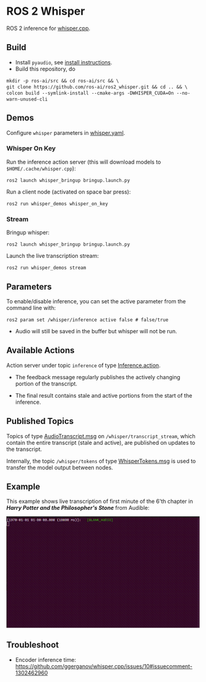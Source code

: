 # ROS 2 Whisper
ROS 2 inference for [whisper.cpp](https://github.com/ggerganov/whisper.cpp).

## Build
- Install `pyaudio`, see [install instructions](https://pypi.org/project/PyAudio/).
- Build this repository, do
```shell
mkdir -p ros-ai/src && cd ros-ai/src && \
git clone https://github.com/ros-ai/ros2_whisper.git && cd .. && \
colcon build --symlink-install --cmake-args -DWHISPER_CUDA=On --no-warn-unused-cli
```

## Demos
Configure `whisper` parameters in [whisper.yaml](whisper_server/config/whisper.yaml).

### Whisper On Key

Run the inference action server (this will download models to `$HOME/.cache/whisper.cpp`):

```shell
ros2 launch whisper_bringup bringup.launch.py
```
Run a client node (activated on space bar press):

```shell
ros2 run whisper_demos whisper_on_key
```

### Stream

Bringup whisper:

```shell
ros2 launch whisper_bringup bringup.launch.py
```

Launch the live transcription stream:

```shell
ros2 run whisper_demos stream
```

## Parameters

To enable/disable inference, you can set the active parameter from the command line with:

```shell
ros2 param set /whisper/inference active false # false/true
```

- Audio will still be saved in the buffer but whisper will not be run.

## Available Actions

Action server under topic `inference` of type [Inference.action](whisper_idl/action/Inference.action).

- The feedback message regularly publishes the actively changing portion of the transcript.  

- The final result contains stale and active portions from the start of the inference.

## Published Topics

Topics of type [AudioTranscript.msg](whisper_idl/msg/AudioTranscript.msg) on `/whisper/transcript_stream`, which contain the entire transcript (stale and active), are published on updates to the transcript.  

Internally, the topic `/whisper/tokens` of type [WhisperTokens.msg](whisper_idl/msg/WhisperTokens.msg) is used to transfer the model output between nodes.

## Example

This example shows live transcription of first minute of the 6'th chapter in ***Harry Potter and the Philosopher's Stone*** from Audible:

![harry_potter_sample](./doc/harry_potter_sample.gif)

## Troubleshoot

- Encoder inference time: https://github.com/ggerganov/whisper.cpp/issues/10#issuecomment-1302462960
